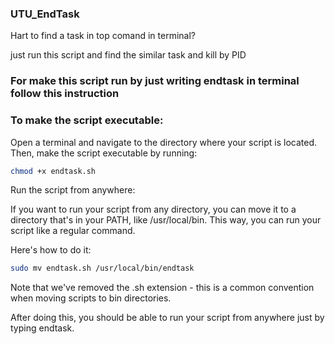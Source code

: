 ### UTU_EndTask

Hart to find a task in top comand in terminal?

just run this script and find the similar task and kill by PID 

### For make this script run by just writing endtask in terminal follow this instruction 

### To make the script executable:

Open a terminal and navigate to the directory where your script is located. Then, make the script executable by running:

```bash
chmod +x endtask.sh
```

Run the script from anywhere:

If you want to run your script from any directory, you can move it to a directory that's in your PATH, like /usr/local/bin. This way, you can run your script like a regular command. 

Here's how to do it:

```bash
sudo mv endtask.sh /usr/local/bin/endtask
```
Note that we've removed the .sh extension - this is a common convention when moving scripts to bin directories.

After doing this, you should be able to run your script from anywhere just by typing endtask.
